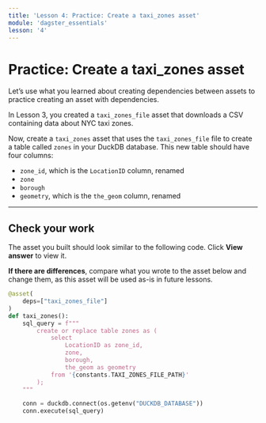 ```yaml
---
title: 'Lesson 4: Practice: Create a taxi_zones asset'
module: 'dagster_essentials'
lesson: '4'
---
```


# Practice: Create a taxi_zones asset

Let’s use what you learned about creating dependencies between assets to practice creating an asset with dependencies.

In Lesson 3, you created a `taxi_zones_file` asset that downloads a CSV containing data about NYC taxi zones.

Now, create a `taxi_zones` asset that uses the `taxi_zones_file` file to create a table called `zones` in your DuckDB database. This new table should have four columns:

- `zone_id`, which is the `LocationID` column, renamed
- `zone`
- `borough`
- `geometry`, which is the `the_geom` column, renamed

---

## Check your work

The asset you built should look similar to the following code. Click **View answer** to view it.

**If there are differences**, compare what you wrote to the asset below and change them, as this asset will be used as-is in future lessons.

```python {% obfuscated="true" %}
@asset(
    deps=["taxi_zones_file"]
)
def taxi_zones():
    sql_query = f"""
        create or replace table zones as (
            select
                LocationID as zone_id,
                zone,
                borough,
                the_geom as geometry
            from '{constants.TAXI_ZONES_FILE_PATH}'
        );
    """

    conn = duckdb.connect(os.getenv("DUCKDB_DATABASE"))
    conn.execute(sql_query)
```
